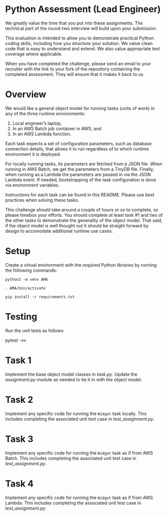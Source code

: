 # Python Assessment (Lead Engineer)
We greatly value the time that you put into these assignments.
The technical part of the round-two interview will build upon your submission.

This evaluation is intended to allow you to demonstrate practical Python coding skills, including how you structure your solution.
We value clean code that is easy to understand and extend. We also value appropriate test coverage where applicable.

When you have completed the challenge, please send an email to your recruiter with the link to your fork of the repository containing the completed assessment.
They will ensure that it makes it back to us.

# Overview
We would like a general object model for running tasks (units of work) in any of the three runtime environments:
1.	Local engineer’s laptop,
2.	In an AWS Batch job container in AWS, and
3.	In an AWS Lambda function.

Each task expects a set of configuration parameters, such as database connection details, that allows it to run regardless of to which runtime environment it is deployed.

For locally running tasks, its parameters are fetched from a JSON file. When running in AWS Batch, we get the parameters from a TinyDB file. Finally, when running as a Lambda the parameters are passed in via the JSON Lambda event. If needed, bootstrapping of the task configuration is done via environment variables.

Instructions for each task can be found in this README. Please use best practices when solving these tasks.

This challenge should take around a couple of hours or so to complete, so please timebox your efforts. You should complete at least task #1 and two of the other tasks to demonstrate the generality of the object model. That said, if the object model is well thought out it should be straight forward by design to accomodate additional runtime use cases.

# Setup
Create a virtual environment with the required Python libraries by running the following commands:

`python3 -m venv AMA`

`. AMA/bin/activate`

`pip install -r requirements.txt`

# Testing
Run the unit tests as follows:

pytest -vv

# Task 1
Implement the base object model classes in _task.py_. Update the _assignment.py_ module as needed to tie it in with the object model.

# Task 2
Implement any specific code for running the `Widget` task locally. This includes completing the associated unit test case in _test_assignment.py_.

# Task 3
Implement any specific code for running the `Widget` task as if from AWS Batch.  This includes completing the associated unit test case in _test_assignment.py_.

# Task 4
Implement any specific code for running the `Widget` task as if from AWS Lambda.  This includes completing the associated unit test case in _test_assignment.py_.
